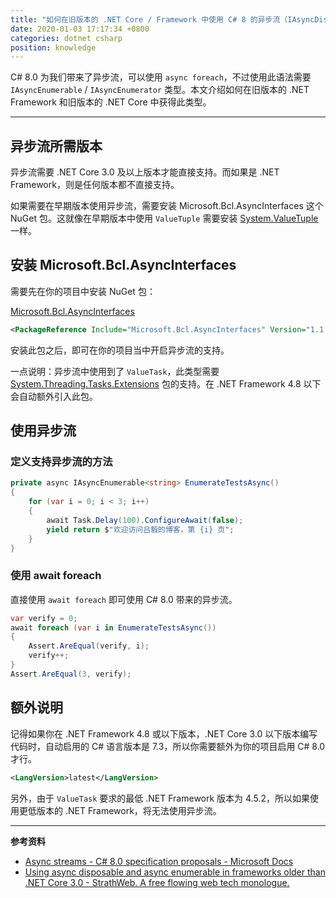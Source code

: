 ```yaml
---
title: "如何在旧版本的 .NET Core / Framework 中使用 C# 8 的异步流（IAsyncDisposable / IAsyncEnumerable / IAsyncEnumerator）"
date: 2020-01-03 17:17:34 +0800
categories: dotnet csharp
position: knowledge
---
```


C# 8.0 为我们带来了异步流，可以使用 `async foreach`，不过使用此语法需要 `IAsyncEnumerable` / `IAsyncEnumerator` 类型。本文介绍如何在旧版本的 .NET Framework 和旧版本的 .NET Core 中获得此类型。

---

<div id="toc"></div>

## 异步流所需版本

异步流需要 .NET Core 3.0 及以上版本才能直接支持。而如果是 .NET Framework，则是任何版本都不直接支持。

如果需要在早期版本使用异步流，需要安装 Microsoft.Bcl.AsyncInterfaces 这个 NuGet 包。这就像在早期版本中使用 `ValueTuple` 需要安装 [System.ValueTuple](https://www.nuget.org/packages/System.ValueTuple/) 一样。

## 安装 Microsoft.Bcl.AsyncInterfaces

需要先在你的项目中安装 NuGet 包：

[Microsoft.Bcl.AsyncInterfaces](https://www.nuget.org/packages/Microsoft.Bcl.AsyncInterfaces/)

```xml
<PackageReference Include="Microsoft.Bcl.AsyncInterfaces" Version="1.1.0" />
```

安装此包之后，即可在你的项目当中开启异步流的支持。

一点说明：异步流中使用到了 `ValueTask`，此类型需要 [System.Threading.Tasks.Extensions](https://www.nuget.org/packages/System.Threading.Tasks.Extensions) 包的支持。在 .NET Framework 4.8 以下会自动额外引入此包。

## 使用异步流

### 定义支持异步流的方法

```csharp
private async IAsyncEnumerable<string> EnumerateTestsAsync()
{
    for (var i = 0; i < 3; i++)
    {
        await Task.Delay(100).ConfigureAwait(false);
        yield return $"欢迎访问吕毅的博客，第 {i} 页";
    }
}
```

### 使用 await foreach

直接使用 `await foreach` 即可使用 C# 8.0 带来的异步流。

```csharp
var verify = 0;
await foreach (var i in EnumerateTestsAsync())
{
    Assert.AreEqual(verify, i);
    verify++;
}
Assert.AreEqual(3, verify);
```

## 额外说明

记得如果你在 .NET Framework 4.8 或以下版本，.NET Core 3.0 以下版本编写代码时，自动启用的 C# 语言版本是 7.3，所以你需要额外为你的项目启用 C# 8.0 才行。

```xml
<LangVersion>latest</LangVersion>
```

另外，由于 `ValueTask` 要求的最低 .NET Framework 版本为 4.5.2，所以如果使用更低版本的 .NET Framework，将无法使用异步流。

---

**参考资料**

- [Async streams - C# 8.0 specification proposals - Microsoft Docs](https://docs.microsoft.com/en-us/dotnet/csharp/language-reference/proposals/csharp-8.0/async-streams)
- [Using async disposable and async enumerable in frameworks older than .NET Core 3.0 - StrathWeb. A free flowing web tech monologue.](https://www.strathweb.com/2019/11/using-async-disposable-and-async-enumerable-in-frameworks-older-than-net-core-3-0/)
